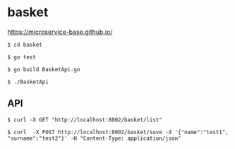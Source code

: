 # basket

https://microservice-base.github.io/

```
$ cd basket

$ go test

$ go build BasketApi.go 

$ ./BasketApi
```

## API
```
$ curl -X GET "http://localhost:8002/basket/list"

$ curl  -X POST http://localhost:8002/basket/save -d '{"name":"test1", "surname":"test2"}' -H "Content-Type: application/json"
```
